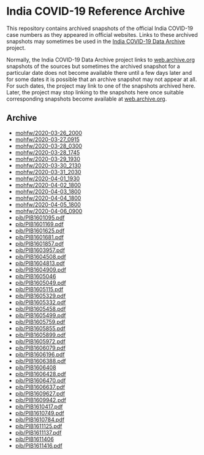 India COVID-19 Reference Archive
================================

This repository contains archived snapshots of the official India
COVID-19 case numbers as they appeared in official websites. Links to
these archived snapshots may sometimes be used in the [India COVID-19
Data Archive][indiacovid19] project.

Normally, the India COVID-19 Data Archive project links to
[web.archive.org][webarchive] snapshots of the sources but sometimes the
archived snapshot for a particular date does not become available there
until a few days later and for some dates it is possible that an archive
snapshot may not appear at all. For such dates, the project may link to
one of the snapshots archived here. Later, the project may stop linking
to the snapshots here once suitable corresponding snapshots become
available at [web.archive.org][webarchive].

[indiacovid19]: https://indiacovid19.github.io
[webarchive]: https://web.archive.org/


Archive
-------

<!-- Content below automatically generated by `make readme` -->

- [mohfw/2020-03-26_2000](https://indiacovid19.github.io/webarchive/mohfw/2020-03-26_2000)
- [mohfw/2020-03-27_0915](https://indiacovid19.github.io/webarchive/mohfw/2020-03-27_0915)
- [mohfw/2020-03-28_0300](https://indiacovid19.github.io/webarchive/mohfw/2020-03-28_0300)
- [mohfw/2020-03-28_1745](https://indiacovid19.github.io/webarchive/mohfw/2020-03-28_1745)
- [mohfw/2020-03-29_1930](https://indiacovid19.github.io/webarchive/mohfw/2020-03-29_1930)
- [mohfw/2020-03-30_2130](https://indiacovid19.github.io/webarchive/mohfw/2020-03-30_2130)
- [mohfw/2020-03-31_2030](https://indiacovid19.github.io/webarchive/mohfw/2020-03-31_2030)
- [mohfw/2020-04-01_1930](https://indiacovid19.github.io/webarchive/mohfw/2020-04-01_1930)
- [mohfw/2020-04-02_1800](https://indiacovid19.github.io/webarchive/mohfw/2020-04-02_1800)
- [mohfw/2020-04-03_1800](https://indiacovid19.github.io/webarchive/mohfw/2020-04-03_1800)
- [mohfw/2020-04-04_1800](https://indiacovid19.github.io/webarchive/mohfw/2020-04-04_1800)
- [mohfw/2020-04-05_1800](https://indiacovid19.github.io/webarchive/mohfw/2020-04-05_1800)
- [mohfw/2020-04-06_0900](https://indiacovid19.github.io/webarchive/mohfw/2020-04-06_0900)
- [pib/PIB1601095.pdf](https://indiacovid19.github.io/webarchive/pib/PIB1601095.pdf)
- [pib/PIB1601169.pdf](https://indiacovid19.github.io/webarchive/pib/PIB1601169.pdf)
- [pib/PIB1601625.pdf](https://indiacovid19.github.io/webarchive/pib/PIB1601625.pdf)
- [pib/PIB1601681.pdf](https://indiacovid19.github.io/webarchive/pib/PIB1601681.pdf)
- [pib/PIB1601857.pdf](https://indiacovid19.github.io/webarchive/pib/PIB1601857.pdf)
- [pib/PIB1603957.pdf](https://indiacovid19.github.io/webarchive/pib/PIB1603957.pdf)
- [pib/PIB1604508.pdf](https://indiacovid19.github.io/webarchive/pib/PIB1604508.pdf)
- [pib/PIB1604813.pdf](https://indiacovid19.github.io/webarchive/pib/PIB1604813.pdf)
- [pib/PIB1604909.pdf](https://indiacovid19.github.io/webarchive/pib/PIB1604909.pdf)
- [pib/PIB1605046](https://indiacovid19.github.io/webarchive/pib/PIB1605046)
- [pib/PIB1605049.pdf](https://indiacovid19.github.io/webarchive/pib/PIB1605049.pdf)
- [pib/PIB1605115.pdf](https://indiacovid19.github.io/webarchive/pib/PIB1605115.pdf)
- [pib/PIB1605329.pdf](https://indiacovid19.github.io/webarchive/pib/PIB1605329.pdf)
- [pib/PIB1605332.pdf](https://indiacovid19.github.io/webarchive/pib/PIB1605332.pdf)
- [pib/PIB1605458.pdf](https://indiacovid19.github.io/webarchive/pib/PIB1605458.pdf)
- [pib/PIB1605499.pdf](https://indiacovid19.github.io/webarchive/pib/PIB1605499.pdf)
- [pib/PIB1605759.pdf](https://indiacovid19.github.io/webarchive/pib/PIB1605759.pdf)
- [pib/PIB1605855.pdf](https://indiacovid19.github.io/webarchive/pib/PIB1605855.pdf)
- [pib/PIB1605899.pdf](https://indiacovid19.github.io/webarchive/pib/PIB1605899.pdf)
- [pib/PIB1605972.pdf](https://indiacovid19.github.io/webarchive/pib/PIB1605972.pdf)
- [pib/PIB1606079.pdf](https://indiacovid19.github.io/webarchive/pib/PIB1606079.pdf)
- [pib/PIB1606196.pdf](https://indiacovid19.github.io/webarchive/pib/PIB1606196.pdf)
- [pib/PIB1606388.pdf](https://indiacovid19.github.io/webarchive/pib/PIB1606388.pdf)
- [pib/PIB1606408](https://indiacovid19.github.io/webarchive/pib/PIB1606408)
- [pib/PIB1606428.pdf](https://indiacovid19.github.io/webarchive/pib/PIB1606428.pdf)
- [pib/PIB1606470.pdf](https://indiacovid19.github.io/webarchive/pib/PIB1606470.pdf)
- [pib/PIB1606637.pdf](https://indiacovid19.github.io/webarchive/pib/PIB1606637.pdf)
- [pib/PIB1609627.pdf](https://indiacovid19.github.io/webarchive/pib/PIB1609627.pdf)
- [pib/PIB1609942.pdf](https://indiacovid19.github.io/webarchive/pib/PIB1609942.pdf)
- [pib/PIB1610417.pdf](https://indiacovid19.github.io/webarchive/pib/PIB1610417.pdf)
- [pib/PIB1610749.pdf](https://indiacovid19.github.io/webarchive/pib/PIB1610749.pdf)
- [pib/PIB1610784.pdf](https://indiacovid19.github.io/webarchive/pib/PIB1610784.pdf)
- [pib/PIB1611125.pdf](https://indiacovid19.github.io/webarchive/pib/PIB1611125.pdf)
- [pib/PIB1611137.pdf](https://indiacovid19.github.io/webarchive/pib/PIB1611137.pdf)
- [pib/PIB1611406](https://indiacovid19.github.io/webarchive/pib/PIB1611406)
- [pib/PIB1611416.pdf](https://indiacovid19.github.io/webarchive/pib/PIB1611416.pdf)
